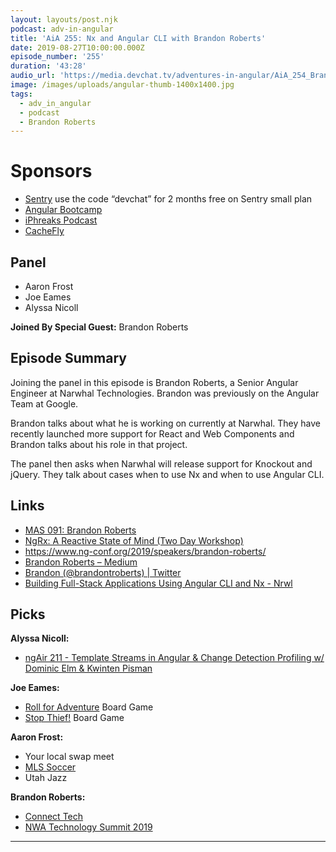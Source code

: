 ```yaml
---
layout: layouts/post.njk
podcast: adv-in-angular
title: 'AiA 255: Nx and Angular CLI with Brandon Roberts'
date: 2019-08-27T10:00:00.000Z
episode_number: '255'
duration: '43:28'
audio_url: 'https://media.devchat.tv/adventures-in-angular/AiA_254_Brandon_Roberts.mp3'
image: /images/uploads/angular-thumb-1400x1400.jpg
tags:
  - adv_in_angular
  - podcast
  - Brandon Roberts
---
```

# Sponsors

* [Sentry](https://sentry.io/welcome/) use the code “devchat” for 2 months free on Sentry small plan
* [Angular Bootcamp](https://angularbootcamp.com/)
* [iPhreaks Podcast](https://devchat.tv/my-javascript-story/)
* [CacheFly](https://www.cachefly.com/)

## Panel

* Aaron Frost
* Joe Eames
* Alyssa Nicoll

**Joined By Special Guest:**  Brandon Roberts

## Episode Summary

Joining the panel in this episode is Brandon Roberts, a Senior Angular Engineer at Narwhal Technologies. Brandon was previously on the Angular Team at Google. 

Brandon talks about what he is working on currently at Narwhal. They have recently launched more support for React and Web Components and Brandon talks about his role in that project. 

The panel then asks when Narwhal will release support for Knockout and jQuery. They talk about cases when to use Nx and when to use Angular CLI. 

## Links

* [MAS 091: Brandon Roberts](<MAS 091: Brandon Roberts>)
* [NgRx: A Reactive State of Mind (Two Day Workshop)](https://angulardenver.com/ngrx-a-reactive-state-of-mind)
* <https://www.ng-conf.org/2019/speakers/brandon-roberts/>
* [Brandon Roberts – Medium](https://medium.com/@brandontroberts)
* [Brandon (@brandontroberts) | Twitter](https://twitter.com/brandontroberts?lang=en)
* [Building Full-Stack Applications Using Angular CLI and Nx - Nrwl](https://blog.nrwl.io/building-full-stack-applications-using-angular-cli-and-nx-5eff205248f1)


## Picks

**Alyssa Nicoll:**

* [ngAir 211 - Template Streams in Angular & Change Detection Profiling w/ Dominic Elm & Kwinten Pisman](https://www.youtube.com/watch?v=tbr03N3WA2Q)

**Joe Eames:**

* [Roll for Adventure](<https://boardgamegeek.com › boardgame › roll-adventure>) Board Game
* [Stop Thief!](<https://boardgamegeek.com › boardgame › stop-thief>) Board Game

**Aaron Frost:**

* Your local swap meet
* [MLS Soccer](https://www.mlssoccer.com/)
* Utah Jazz

**Brandon Roberts:**

* [Connect Tech ](connecttech.com)
* [NWA Technology Summit 2019](https://www.nwatechsummit.com)

- - -
